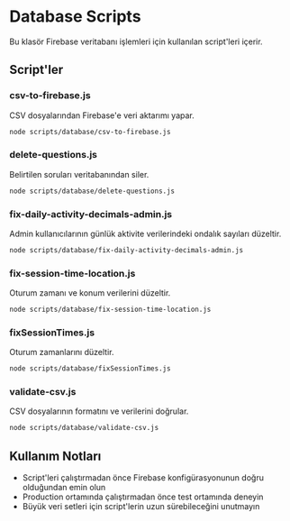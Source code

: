 # Database Scripts

Bu klasör Firebase veritabanı işlemleri için kullanılan script'leri içerir.

## Script'ler

### csv-to-firebase.js
CSV dosyalarından Firebase'e veri aktarımı yapar.
```bash
node scripts/database/csv-to-firebase.js
```

### delete-questions.js
Belirtilen soruları veritabanından siler.
```bash
node scripts/database/delete-questions.js
```

### fix-daily-activity-decimals-admin.js
Admin kullanıcılarının günlük aktivite verilerindeki ondalık sayıları düzeltir.
```bash
node scripts/database/fix-daily-activity-decimals-admin.js
```

### fix-session-time-location.js
Oturum zamanı ve konum verilerini düzeltir.
```bash
node scripts/database/fix-session-time-location.js
```

### fixSessionTimes.js
Oturum zamanlarını düzeltir.
```bash
node scripts/database/fixSessionTimes.js
```

### validate-csv.js
CSV dosyalarının formatını ve verilerini doğrular.
```bash
node scripts/database/validate-csv.js
```

## Kullanım Notları

- Script'leri çalıştırmadan önce Firebase konfigürasyonunun doğru olduğundan emin olun
- Production ortamında çalıştırmadan önce test ortamında deneyin
- Büyük veri setleri için script'lerin uzun sürebileceğini unutmayın 